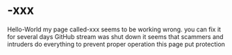 
# -xxx
Hello-World
my page called-xxx
seems to be working wrong.
you can fix it
for several days
GitHub stream was shut down
it seems that scammers and
intruders
do everything to prevent
proper operation
this page put protection
 






 
       
       
       
 













